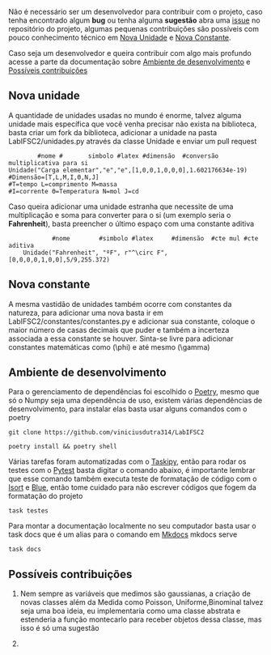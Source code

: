 Não é necessário ser um desenvolvedor para contribuir com o projeto, 
caso tenha encontrado algum **bug** ou tenha alguma **sugestão**
abra uma [issue](https://github.com/viniciusdutra314/LabIFSC2/issues) no repositório do projeto, algumas pequenas contribuições são possíveis com pouco conhecimento
técnico em [Nova Unidade](#nova-unidade) e [Nova Constante](#nova-constante).

Caso seja um desenvolvedor e queira contribuir com algo mais profundo acesse
a parte da documentação sobre [Ambiente de desenvolvimento](#ambiente-de-desenvolvimento) e [Possíveis contribuições](#possíveis-contribuições)

## Nova unidade
A quantidade de unidades usadas no mundo é enorme, talvez alguma unidade mais específica
que você venha precisar não exista na biblioteca, basta criar um fork da biblioteca,
adicionar a unidade na pasta LabIFSC2/unidades.py através da classe Unidade e enviar
um pull request

```{.py3 title='Exemplo de unidade'}
        #nome #       simbolo #latex #dimensão  #conversão multiplicativa para si
Unidade("Carga elementar","e","e",[1,0,0,1,0,0,0],1.602176634e-19)
#Dimensão=[T,L,M,I,Θ,N,J] 
#T=tempo L=comprimento M=massa
#I=corrente Θ=Temperatura N=mol J=cd
```
Caso queira adicionar uma unidade estranha que necessite de uma multiplicação e soma
para converter para o si (um exemplo seria o **Fahrenheit**), basta preencher o último espaço com uma constante aditiva
```{.py3 title='Unidade mais complexa'}
            #nome        #simbolo #latex     #dimensão  #cte mul #cte aditiva
    Unidade("Fahrenheit", "ºF", r"^\circ F",[0,0,0,0,1,0,0],5/9,255.372)
```
## Nova constante
A mesma vastidão de unidades também ocorre com constantes da natureza, para 
adicionar uma nova basta ir em LabIFSC2/constantes/constantes.py e adicionar sua constante,
coloque o maior número de casas decimais que puder e também a incerteza associada
a essa constante se houver. Sinta-se livre para adicionar constantes matemáticas 
como \(\phi\) e até mesmo \(\gamma\)
## Ambiente de desenvolvimento
Para o gerenciamento de dependências foi escolhido o [Poetry](https://python-poetry.org/), mesmo que só o Numpy seja uma dependência de uso, existem várias dependências
de desenvolvimento, para instalar elas basta usar alguns comandos com o poetry
```{bash title='Clonar o repositório'}
git clone https://github.com/viniciusdutra314/LabIFSC2
```
```{bash title='Instalar ambiente virtual'}
poetry install && poetry shell
```
Várias tarefas foram automatizadas com o [Taskipy](https://github.com/taskipy/taskipy), então para rodar os testes com o [Pytest](https://docs.pytest.org/) basta digitar o comando abaixo, é importante lembrar que esse comando também executa teste
de formatação de código com o [Isort](https://pycqa.github.io/isort/) e [Blue](https://blue.readthedocs.io/en/latest/), então tome cuidado para não escrever códigos que fogem da formatação do projeto
```{bash title='Rodar testes'}
task testes
```
Para montar a documentação localmente no seu computador basta usar o task docs que
é um alias para o comando em [Mkdocs](https://www.mkdocs.org/) mkdocs serve

```{bash title='Montar documentação'}
task docs
```
## Possíveis contribuições
1) Nem sempre as variáveis que medimos são gaussianas, a criação de novas classes
além da Medida como Poisson, Uniforme,Binominal talvez seja uma boa ideia, eu 
implementaria como uma classe abstrata e estenderia a função montecarlo para receber
objetos dessa classe, mas isso é só uma sugestão

2) 